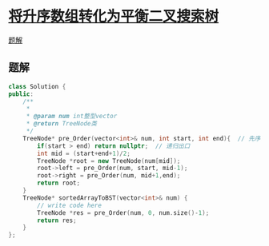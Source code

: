# [将升序数组转化为平衡二叉搜索树](https://www.nowcoder.com/practice/7e5b00f94b254da599a9472fe5ab283d)
[题解](./main_1.cpp)


## 题解
```cpp
class Solution {
public:
    /**
     * 
     * @param num int整型vector 
     * @return TreeNode类
     */
    TreeNode* pre_Order(vector<int>& num, int start, int end){  // 先序遍历建树
        if(start > end) return nullptr;  // 递归出口
        int mid = (start+end+1)/2;
        TreeNode *root = new TreeNode(num[mid]);
        root->left = pre_Order(num, start, mid-1);
        root->right = pre_Order(num, mid+1,end);
        return root;
    }
    TreeNode* sortedArrayToBST(vector<int>& num) {
        // write code here
        TreeNode *res = pre_Order(num, 0, num.size()-1);
        return res;
    }
};
```
